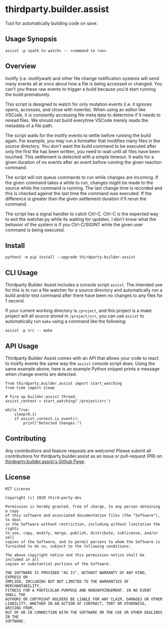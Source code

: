 # thirdparty.builder.assist

Tool for automatically building code on save.

## Usage Synopsis

```
assist -p <path to watch> -- <command to run>
```

## Overview

Inotify (i.e. inotifywait) and other file change notification systems will send many events all at once about how a file is being accessed or changed. You can't you these raw events to trigger a build because you'd start running the build prematurely.

This script is designed to watch for only mutation events (i.e. it ignores opens, accesses, and close with nowrite). When using an editor like VSCode, it is constantly accessing file meta data to determine if it needs to reread files. We should not build everytime VSCode merely reads the metadata of a file path.

The script waits for the inotify events to settle before running the build again. For example, you may run a formatter that modifies many files in the source directory. You don't want the build command to be executed after only the first file has been written, you need to wait until all files have been touched. This settlement is detected with a simple timeout. It waits for a given duration of no events after an event before running the given reaction command.

The script will not queue commands to run while changes are incoming. If the given command takes a while to run, changes might be made to the source while the command is running. The last change time is recorded and this is checked against the last time the command was executed. If the difference is greater than the given settlement duration it'll rerun the command.

The script has a signal handler to catch Ctrl-C. Ctrl-C is the expected way to exit the watcher.py while its waiting for updates. I don't know what the behavior of the system is if you Ctrl-C/SIGINT while the given user command is being executed.

## Install

```
python3 -m pip install --upgrade thirdparty-builder-assist
```

## CLI Usage

Thirdparty Builder Assist includes a console script `assist`. The intended use for this is to run a file watcher for a source directory and automatically run a build and/or test command after there have been no changes to any files for 1 second.

If your current working directory is `/project`, and this project is a make project will all source stored in `/project/src`, you can use `assist` to automatically run `make` using a command like the following:

```
assist -p src -- make
```

## API Usage

Thirdparty Builder Assist comes with an API that allows your code to react to inotify events the same way the `assist` console script does. Using the same example above, here is an example Python snippet prints a message when change events are detected.

```
from thirdparty.builder.assist import start_watching
from time import sleep

# Fire up builder.assist thread.
assist_context = start_watching('/project/src')

while True:
    sleep(0.1)
    if assist_context.is_event():
        print("Detected changes.")
```

## Contributing

Any contributions and feature requests are welcome! Please submit all contributions for thirdparty.builder.assist as an issue or pull-request (PR) on [thirdparty.builder.assist's Github Page](https://github.com/third-party-dev/builder.assist).

## License

```
MIT License

Copyright (c) 2020 third-party-dev

Permission is hereby granted, free of charge, to any person obtaining a copy
of this software and associated documentation files (the "Software"), to deal
in the Software without restriction, including without limitation the rights
to use, copy, modify, merge, publish, distribute, sublicense, and/or sell
copies of the Software, and to permit persons to whom the Software is
furnished to do so, subject to the following conditions:

The above copyright notice and this permission notice shall be included in all
copies or substantial portions of the Software.

THE SOFTWARE IS PROVIDED "AS IS", WITHOUT WARRANTY OF ANY KIND, EXPRESS OR
IMPLIED, INCLUDING BUT NOT LIMITED TO THE WARRANTIES OF MERCHANTABILITY,
FITNESS FOR A PARTICULAR PURPOSE AND NONINFRINGEMENT. IN NO EVENT SHALL THE
AUTHORS OR COPYRIGHT HOLDERS BE LIABLE FOR ANY CLAIM, DAMAGES OR OTHER
LIABILITY, WHETHER IN AN ACTION OF CONTRACT, TORT OR OTHERWISE, ARISING FROM,
OUT OF OR IN CONNECTION WITH THE SOFTWARE OR THE USE OR OTHER DEALINGS IN THE
SOFTWARE.

```
